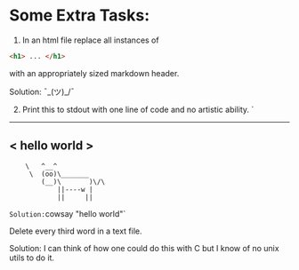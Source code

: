# Some Extra Tasks:

1. In an html file replace all instances of
```html
<h1> ... </h1>
``` 
with an appropriately sized 
markdown header.

Solution:
¯\_(ツ)_/¯ 

2. Print this to stdout with one line of code and no artistic ability.
`
 _____________ 
< hello world >
 ------------- 
        \   ^__^
         \  (oo)\_______
            (__)\       )\/\
                ||----w |
                ||     ||
`
Solution:
`cowsay "hello world"`

Delete every third word in a text file.

Solution: I can think of how one could do this with C but I know of no 
unix utils to do it.
